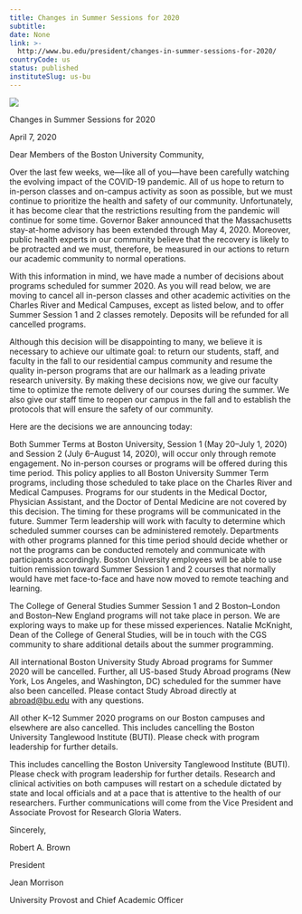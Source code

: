 ```yaml
---
title: Changes in Summer Sessions for 2020
subtitle: 
date: None
link: >-
  http://www.bu.edu/president/changes-in-summer-sessions-for-2020/
countryCode: us
status: published
instituteSlug: us-bu
---
```

![](http://www.bu.edu/president/wp-content/themes/responsive-framework/icons/apple-touch-icon-precomposed.png)

Changes in Summer Sessions for 2020

April 7, 2020

Dear Members of the Boston University Community,

Over the last few weeks, we—like all of you—have been carefully watching the evolving impact of the COVID-19 pandemic. All of us hope to return to in-person classes and on-campus activity as soon as possible, but we must continue to prioritize the health and safety of our community. Unfortunately, it has become clear that the restrictions resulting from the pandemic will continue for some time. Governor Baker announced that the Massachusetts stay-at-home advisory has been extended through May 4, 2020. Moreover, public health experts in our community believe that the recovery is likely to be protracted and we must, therefore, be measured in our actions to return our academic community to normal operations.

With this information in mind, we have made a number of decisions about programs scheduled for summer 2020. As you will read below, we are moving to cancel all in-person classes and other academic activities on the Charles River and Medical Campuses, except as listed below, and to offer Summer Session 1 and 2 classes remotely. Deposits will be refunded for all cancelled programs.

Although this decision will be disappointing to many, we believe it is necessary to achieve our ultimate goal: to return our students, staff, and faculty in the fall to our residential campus community and resume the quality in-person programs that are our hallmark as a leading private research university. By making these decisions now, we give our faculty time to optimize the remote delivery of our courses during the summer. We also give our staff time to reopen our campus in the fall and to establish the protocols that will ensure the safety of our community.

Here are the decisions we are announcing today:

Both Summer Terms at Boston University, Session 1 (May 20–July 1, 2020) and Session 2 (July 6–August 14, 2020), will occur only through remote engagement. No in-person courses or programs will be offered during this time period. This policy applies to all Boston University Summer Term programs, including those scheduled to take place on the Charles River and Medical Campuses. Programs for our students in the Medical Doctor, Physician Assistant, and the Doctor of Dental Medicine are not covered by this decision. The timing for these programs will be communicated in the future. Summer Term leadership will work with faculty to determine which scheduled summer courses can be administered remotely. Departments with other programs planned for this time period should decide whether or not the programs can be conducted remotely and communicate with participants accordingly. Boston University employees will be able to use tuition remission toward Summer Session 1 and 2 courses that normally would have met face-to-face and have now moved to remote teaching and learning.

The College of General Studies Summer Session 1 and 2 Boston–London and Boston–New England programs will not take place in person. We are exploring ways to make up for these missed experiences. Natalie McKnight, Dean of the College of General Studies, will be in touch with the CGS community to share additional details about the summer programming.

All international Boston University Study Abroad programs for Summer 2020 will be cancelled. Further, all US-based Study Abroad programs (New York, Los Angeles, and Washington, DC) scheduled for the summer have also been cancelled. Please contact Study Abroad directly at abroad@bu.edu with any questions.

All other K–12 Summer 2020 programs on our Boston campuses and elsewhere are also cancelled. This includes cancelling the Boston University Tanglewood Institute (BUTI). Please check with program leadership for further details.

This includes cancelling the Boston University Tanglewood Institute (BUTI). Please check with program leadership for further details. Research and clinical activities on both campuses will restart on a schedule dictated by state and local officials and at a pace that is attentive to the health of our researchers. Further communications will come from the Vice President and Associate Provost for Research Gloria Waters.

Sincerely,



Robert A. Brown

President



Jean Morrison

University Provost and Chief Academic Officer